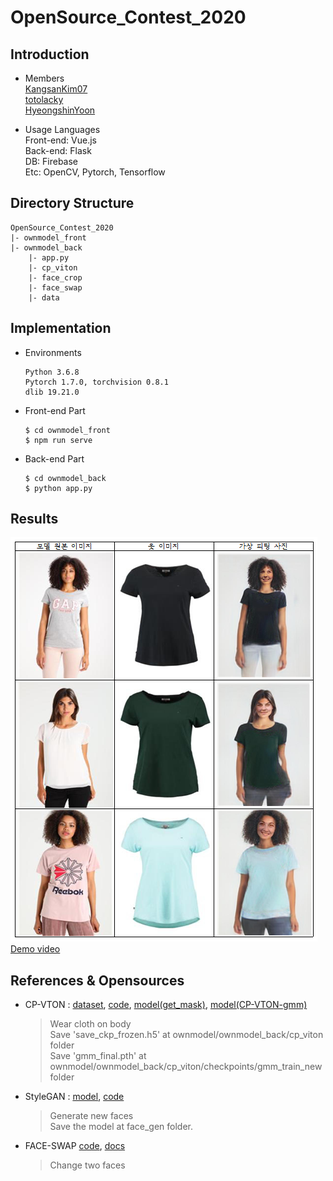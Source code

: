 # OpenSource_Contest_2020

## Introduction
*  Members \
[KangsanKim07](https://github.com/KangsanKim07) \
[totolacky](https://github.com/totolacky) \
[HyeongshinYoon](https://github.com/HyeongshinYoon)

* Usage Languages \
Front-end: Vue.js \
Back-end: Flask \
DB: Firebase \
Etc: OpenCV, Pytorch, Tensorflow

## Directory Structure
<pre><code>OpenSource_Contest_2020
|- ownmodel_front
|- ownmodel_back
    |- app.py
    |- cp_viton
    |- face_crop
    |- face_swap
    |- data
</code></pre>


## Implementation
* Environments
  <pre><code>Python 3.6.8
  Pytorch 1.7.0, torchvision 0.8.1
  dlib 19.21.0</code></pre>
* Front-end Part
  <pre><code>$ cd ownmodel_front
  $ npm run serve</code></pre>
* Back-end Part
  <pre><code>$ cd ownmodel_back
  $ python app.py</code></pre>

## Results

![result_image](./result.PNG) \
[Demo video](https://www.youtube.com/watch?v=Z6GLrz0Pq2g&feature=youtu.be)


## References & Opensources

* CP-VTON : 
[dataset](https://onedrive.live.com/?cid=5435770760f02d2f&id=5435770760F02D2F%211156&authkey=!ABhfRrNiGogM8_o),
 [code](https://github.com/sergeywong/cp-vton),
  [model(get_mask)](https://drive.google.com/file/d/1PCLv_p3x-BbZv-AM0fVpd_zg0nU24wlR/view?usp=sharing),
   [model(CP-VTON-gmm)](https://drive.google.com/file/d/1A5pQPSCm6n2rNlKA8PFEzaU9ClvqfUkG/view?usp=sharing)
    > Wear cloth on body \
    > Save 'save_ckp_frozen.h5' at ownmodel/ownmodel_back/cp_viton folder \
    > Save 'gmm_final.pth' at ownmodel/ownmodel_back/cp_viton/checkpoints/gmm_train_new folder


* StyleGAN :
[model](https://drive.google.com/file/d/1QlXFPIOFzsJyjZ1AtfpnVhqW4Z0r8GLZ/view),
 [code](https://github.com/rosinality/style-based-gan-pytorch)
    > Generate new faces \
    > Save the model at face_gen folder.


* FACE-SWAP
[code](https://github.com/BruceMacD/Face-Swap-OpenCV),
 [docs](https://www.learnopencv.com/face-swap-using-opencv-c-python/)
    >Change two faces

